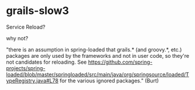 grails-slow3
============

Service Reload?

why not?

"there is an assumption in spring-loaded that grails.* (and groovy.*, etc.) packages are only used by the frameworks and not in user code, so they're not candidates for reloading. See https://github.com/spring-projects/spring-loaded/blob/master/springloaded/src/main/java/org/springsource/loaded/TypeRegistry.java#L78 for the various ignored packages."
(Burt)
